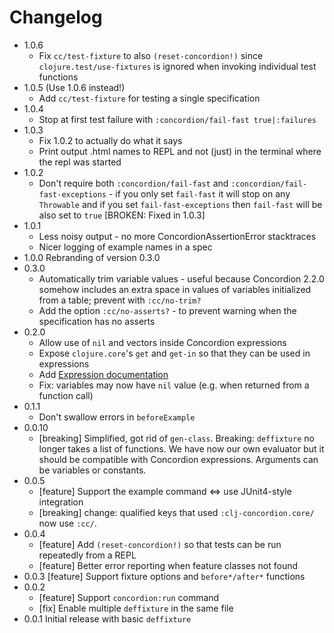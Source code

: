 # Changelog

* 1.0.6
  * Fix `cc/test-fixture` to also `(reset-concordion!)` since `clojure.test/use-fixtures`
    is ignored when invoking individual test functions
* 1.0.5 (Use 1.0.6 instead!)
  * Add `cc/test-fixture` for testing a single specification
* 1.0.4
  * Stop at first test failure with `:concordion/fail-fast true|:failures`
* 1.0.3
  * Fix 1.0.2 to actually do what it says
  * Print output .html names to REPL and not (just) in the terminal where the repl was started
* 1.0.2
  * Don't require both `:concordion/fail-fast` and `:concordion/fail-fast-exceptions` -  if you only set `fail-fast` it will stop on any `Throwable`
    and if you set `fail-fast-exceptions` then `fail-fast` will be also set to `true`
    [BROKEN: Fixed in 1.0.3]
* 1.0.1
  * Less noisy output - no more ConcordionAssertionError stacktraces
  * Nicer logging of example names in a spec
* 1.0.0 Rebranding of version 0.3.0
* 0.3.0
  * Automatically trim variable values - useful because Concordion 2.2.0 somehow includes an extra space in values of variables initialized from a table; prevent with `:cc/no-trim?`
  * Add the option `:cc/no-asserts?` - to prevent warning when the specification has no asserts
* 0.2.0
  * Allow use of `nil` and vectors inside Concordion expressions
  * Expose `clojure.core`'s `get` and `get-in` so that they can be used
    in expressions
  * Add [Expression documentation](clj-concordion/expressions/Expressions.md)
  * Fix: variables may now have `nil` value (e.g. when returned from a function call)
* 0.1.1
  * Don't swallow errors in `beforeExample`
* 0.0.10
  * [breaking] Simplified, got rid of `gen-class`. Breaking: `deffixture` no longer takes a list of functions. We have now our own evaluator but it should be compatible with Concordion expressions. Arguments can be variables or constants.
* 0.0.5
  * [feature] Support the example command <=> use JUnit4-style integration
  * [breaking] change: qualified keys that used `:clj-concordion.core/` now use `:cc/`. 
* 0.0.4 
  * [feature] Add `(reset-concordion!)` so that tests can be run repeatedly from a REPL
  * [feature] Better error reporting when feature classes not found
* 0.0.3 [feature] Support fixture options and `before*/after*` functions
* 0.0.2
  * [feature] Support `concordion:run` command 
  * [fix] Enable multiple `deffixture` in the same file
* 0.0.1 Initial release with basic `deffixture`
